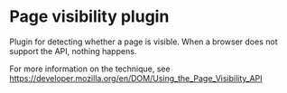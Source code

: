# Page visibility plugin

Plugin for detecting whether a page is visible. When a browser does not support the API, nothing happens.

For more information on the technique, see https://developer.mozilla.org/en/DOM/Using_the_Page_Visibility_API